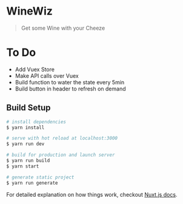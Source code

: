 # WineWiz

> Get some Wine with your Cheeze

# To Do
- Add Vuex Store
- Make API calls over Vuex
- Build function to water the state every 5min
- Build button in header to refresh on demand

## Build Setup

``` bash
# install dependencies
$ yarn install

# serve with hot reload at localhost:3000
$ yarn run dev

# build for production and launch server
$ yarn run build
$ yarn start

# generate static project
$ yarn run generate
```

For detailed explanation on how things work, checkout [Nuxt.js docs](https://nuxtjs.org).
